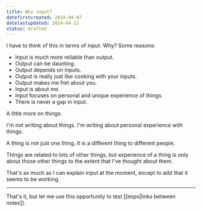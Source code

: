 ```yaml
---
title: Why input?
datefirstcreated: 2024-04-07
datelastupdated: 2024-04-12
status: drafted
---
```


I have to think of this in terms of input.  Why?  Some reasons:

- Input is much more reliable than output.
- Output can be daunting.
- Output depends on inputs.
- Output is really just like cooking with your inputs.
- Output makes me fret about you.
- Input is about me.
- Input focuses on personal and unique experience of things.
- There is never a gap in input.

A little more on things:

I'm not writing about things.  I'm writing about personal experience with things.

A thing is not just one thing.  It is a different thing to different people.

Things are related to lots of other things, but experience of a thing is only about those other things to the extent that I've thought about them.

That's as much as I can explain input at the moment, except to add that it seems to be working.

---

That's it, but let me use this opportunity to test [[imps|links between notes]].
